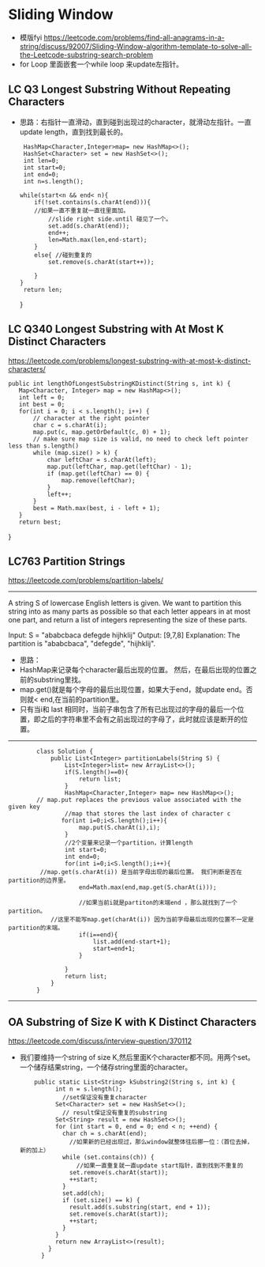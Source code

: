 # Sliding Window
* 模版fyi
https://leetcode.com/problems/find-all-anagrams-in-a-string/discuss/92007/Sliding-Window-algorithm-template-to-solve-all-the-Leetcode-substring-search-problem
* for Loop 里面嵌套一个while loop 来update左指针。

 ## LC Q3 Longest Substring Without Repeating Characters
 * 思路：右指针一直滑动，直到碰到出现过的character，就滑动左指针。一直update length，直到找到最长的。
 
        HashMap<Character,Integer>map= new HashMap<>();
        HashSet<Character> set = new HashSet<>();
        int len=0;
        int start=0;
        int end=0;
        int n=s.length();
        
       while(start<n && end< n){
           if(!set.contains(s.charAt(end))){ 
           //如果一直不重复就一直往里面加。
               //slide right side.until 碰见了一个。 
               set.add(s.charAt(end));
               end++;
               len=Math.max(len,end-start);
           }
           else{ //碰到重复的
               set.remove(s.charAt(start++));
           
           }
       }
        return len;
    }
    
 ## LC Q340  Longest Substring with At Most K Distinct Characters
 https://leetcode.com/problems/longest-substring-with-at-most-k-distinct-characters/
 
    public int lengthOfLongestSubstringKDistinct(String s, int k) {
       Map<Character, Integer> map = new HashMap<>();
       int left = 0;
       int best = 0;
       for(int i = 0; i < s.length(); i++) {
           // character at the right pointer
           char c = s.charAt(i);
           map.put(c, map.getOrDefault(c, 0) + 1);
           // make sure map size is valid, no need to check left pointer less than s.length()
           while (map.size() > k) {
               char leftChar = s.charAt(left);
               map.put(leftChar, map.get(leftChar) - 1);                     
               if (map.get(leftChar) == 0) { 
                   map.remove(leftChar);
               }
               left++;
           }
           best = Math.max(best, i - left + 1);
       }
       return best;
   }


 


## LC763 Partition Strings
https://leetcode.com/problems/partition-labels/
___
A string S of lowercase English letters is given.
 We want to partition this string into as many parts as possible so that each letter appears in at most one part, 
 and return a list of integers representing the size of these parts.

Input: S = "ababcbaca defegde hijhklij"
Output: [9,7,8]
Explanation:
The partition is "ababcbaca", "defegde", "hijhklij".
* 思路：
* HashMap来记录每个character最后出现的位置。 然后，在最后出现的位置之前的substring里找。 
* map.get()就是每个字母的最后出现位置，如果大于end，就update end。否则就< end,在当前的partition里。
* 只有当i和 last 相同时，当前子串包含了所有已出现过的字母的最后一个位置，即之后的字符串里不会有之前出现过的字母了，此时就应该是断开的位置。
___ 

            class Solution {
                public List<Integer> partitionLabels(String S) {
                    List<Integer>list= new ArrayList<>();
                    if(S.length()==0){
                        return list;
                    }
                    HashMap<Character,Integer> map= new HashMap<>();
            // map.put replaces the previous value associated with the given key
                    //map that stores the last index of character c
                   for(int i=0;i<S.length();i++){
                        map.put(S.charAt(i),i);
                    }
                    //2个变量来记录一个partition，计算length
                    int start=0;
                    int end=0;
                    for(int i=0;i<S.length();i++){
             //map.get(s.charAt(i)) 是当前字母出现的最后位置。 我们判断是否在partition的边界里。
                        end=Math.max(end,map.get(S.charAt(i)));

                        //如果当前i就是partiton的末端end ，那么就找到了一个partition。
                //这里不能写map.get(charAt(i)) 因为当前字母最后出现的位置不一定是partition的末端。
                        if(i==end){
                            list.add(end-start+1);
                            start=end+1;
                        }

                    }
                    return list;
                }
            }


______

## OA Substring of Size K with K Distinct Characters
https://leetcode.com/discuss/interview-question/370112
* 我们要维持一个string of size K,然后里面K个character都不同。用两个set。一个储存结果string，一个储存string里面的character。

          public static List<String> kSubstring2(String s, int k) {
                int n = s.length();
                  //set保证没有重复character
                Set<Character> set = new HashSet<>();
                  // result保证没有重复的substring
                Set<String> result = new HashSet<>();
                for (int start = 0, end = 0; end < n; ++end) {
                  char ch = s.charAt(end);
                    //如果新的已经出现过，那么window就整体往后挪一位：（首位去掉，新的加上）
                  while (set.contains(ch)) {
                      //如果一直重复就一直update start指针，直到找到不重复的
                    set.remove(s.charAt(start));
                    ++start;
                  }
                  set.add(ch);
                  if (set.size() == k) {
                    result.add(s.substring(start, end + 1));
                    set.remove(s.charAt(start));
                    ++start;
                  }
                }
                return new ArrayList<>(result);
              }
            }

  
  
  
  
  
  
  
  
  




